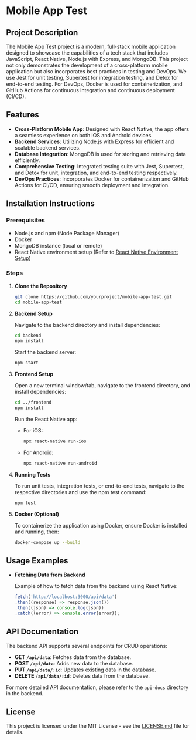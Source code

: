 # Mobile App Test

## Project Description

The Mobile App Test project is a modern, full-stack mobile application designed to showcase the capabilities of a tech stack that includes JavaScript, React Native, Node.js with Express, and MongoDB. This project not only demonstrates the development of a cross-platform mobile application but also incorporates best practices in testing and DevOps. We use Jest for unit testing, Supertest for integration testing, and Detox for end-to-end testing. For DevOps, Docker is used for containerization, and GitHub Actions for continuous integration and continuous deployment (CI/CD).

## Features

- **Cross-Platform Mobile App**: Designed with React Native, the app offers a seamless experience on both iOS and Android devices.
- **Backend Services**: Utilizing Node.js with Express for efficient and scalable backend services.
- **Database Integration**: MongoDB is used for storing and retrieving data efficiently.
- **Comprehensive Testing**: Integrated testing suite with Jest, Supertest, and Detox for unit, integration, and end-to-end testing respectively.
- **DevOps Practices**: Incorporates Docker for containerization and GitHub Actions for CI/CD, ensuring smooth deployment and integration.

## Installation Instructions

### Prerequisites

- Node.js and npm (Node Package Manager)
- Docker
- MongoDB instance (local or remote)
- React Native environment setup (Refer to [React Native Environment Setup](https://reactnative.dev/docs/environment-setup))

### Steps

1. **Clone the Repository**

    ```sh
    git clone https://github.com/yourproject/mobile-app-test.git
    cd mobile-app-test
    ```

2. **Backend Setup**

    Navigate to the backend directory and install dependencies:

    ```sh
    cd backend
    npm install
    ```

    Start the backend server:

    ```sh
    npm start
    ```

3. **Frontend Setup**

    Open a new terminal window/tab, navigate to the frontend directory, and install dependencies:

    ```sh
    cd ../frontend
    npm install
    ```

    Run the React Native app:

    - For iOS:

        ```sh
        npx react-native run-ios
        ```

    - For Android:

        ```sh
        npx react-native run-android
        ```

4. **Running Tests**

    To run unit tests, integration tests, or end-to-end tests, navigate to the respective directories and use the npm test command:

    ```sh
    npm test
    ```

5. **Docker (Optional)**

    To containerize the application using Docker, ensure Docker is installed and running, then:

    ```sh
    docker-compose up --build
    ```

## Usage Examples

- **Fetching Data from Backend**

    Example of how to fetch data from the backend using React Native:

    ```javascript
    fetch('http://localhost:3000/api/data')
    .then((response) => response.json())
    .then((json) => console.log(json))
    .catch((error) => console.error(error));
    ```

## API Documentation

The backend API supports several endpoints for CRUD operations:

- **GET `/api/data`**: Fetches data from the database.
- **POST `/api/data`**: Adds new data to the database.
- **PUT `/api/data/:id`**: Updates existing data in the database.
- **DELETE `/api/data/:id`**: Deletes data from the database.

For more detailed API documentation, please refer to the `api-docs` directory in the backend.

## License

This project is licensed under the MIT License - see the [LICENSE.md](LICENSE.md) file for details.